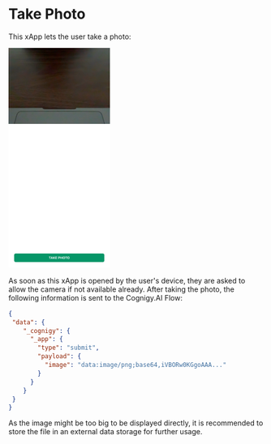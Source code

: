# Take Photo

This xApp lets the user take a photo:

<img src="./docs/example.png" width="200">

As soon as this xApp is opened by the user's device, they are asked to allow the camera if not available already. After taking the photo, the following information is sent to the Cognigy.AI Flow:

```json
{
 "data": {
    "_cognigy": {
      "_app": {
        "type": "submit",
        "payload": {
          "image": "data:image/png;base64,iVBORw0KGgoAAA..."
        }
      }
    }
 }
}
```

As the image might be too big to be displayed directly, it is recommended to store the file in an external data storage for further usage.